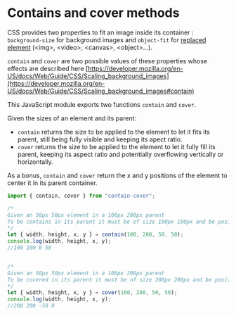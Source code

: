 # Contains and cover methods

CSS provides two properties to fit an image inside its container : `background-size` for background images and `object-fit` for [replaced element](https://developer.mozilla.org/en-US/docs/Web/CSS/Replaced_element) (&lt;img&gt;, &lt;video&gt;, &lt;canvas&gt;, &lt;object&gt;...).

`contain` and `cover` are two possible values of these properties whose effects are described here [https://developer.mozilla.org/en-US/docs/Web/Guide/CSS/Scaling_background_images](https://developer.mozilla.org/en-US/docs/Web/Guide/CSS/Scaling_background_images#contain)

This JavaScript module exports two functions `contain` and `cover`.

Given the sizes of an element and its parent:
* `contain` returns the size to be applied to the element to let it fits its parent, still being fully visible and keeping its apect ratio.
* `cover` returns the size to be applied to the element to let it fully fill its parent, keeping its aspect ratio and potentially overflowing vertically or horizontally.

As a bonus, `contain` and `cover` return the x and y positions of the element to center it in its parent container.

```javascript
import { contain, cover } from "contain-cover";

/*
Given an 50px 50px element in a 100px 200px parent
To be contains in its parent it must be of size 100px 100px and be positioned at 0px 50px to be centered.
*/
let { width, height, x, y } = contain(100, 200, 50, 50);
console.log(width, height, x, y);
//100 100 0 50


/*
Given an 50px 50px element in a 100px 200px parent
To be covered in its parent it must be of size 200px 200px and be positioned at -50px 0px to be centered.
*/
let { width, height, x, y } = cover(100, 200, 50, 50);
console.log(width, height, x, y);
//200 200 -50 0
```

